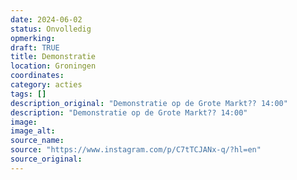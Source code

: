 ```yaml
---
date: 2024-06-02
status: Onvolledig
opmerking: 
draft: TRUE
title: Demonstratie
location: Groningen
coordinates: 
category: acties
tags: []
description_original: "Demonstratie op de Grote Markt?? 14:00"
description: "Demonstratie op de Grote Markt?? 14:00"
image: 
image_alt: 
source_name: 
source: "https://www.instagram.com/p/C7tTCJANx-q/?hl=en"
source_original: 
---
```

